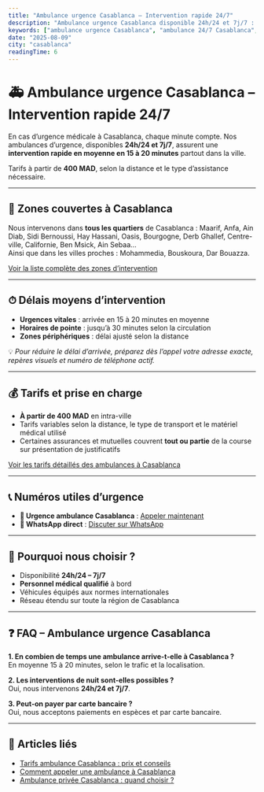 ```yaml
---
title: "Ambulance urgence Casablanca – Intervention rapide 24/7"
description: "Ambulance urgence Casablanca disponible 24h/24 et 7j/7 : délais moyens 15-20 minutes, tarifs dès 400 MAD. Intervention rapide dans tous les quartiers."
keywords: ["ambulance urgence Casablanca", "ambulance 24/7 Casablanca", "délai intervention ambulance Casablanca", "tarif ambulance Casablanca", "numéro ambulance Casablanca"]
date: "2025-08-09"
city: "casablanca"
readingTime: 6
---
```


# 🚑 Ambulance urgence Casablanca – Intervention rapide 24/7

En cas d’urgence médicale à Casablanca, chaque minute compte. Nos ambulances d’urgence, disponibles **24h/24 et 7j/7**, assurent une **intervention rapide en moyenne en 15 à 20 minutes** partout dans la ville.  

Tarifs à partir de **400 MAD**, selon la distance et le type d’assistance nécessaire.

---

## 📍 Zones couvertes à Casablanca

Nous intervenons dans **tous les quartiers** de Casablanca : Maarif, Anfa, Ain Diab, Sidi Bernoussi, Hay Hassani, Oasis, Bourgogne, Derb Ghallef, Centre-ville, Californie, Ben Msick, Ain Sebaa…  
Ainsi que dans les villes proches : Mohammedia, Bouskoura, Dar Bouazza.  

[Voir la liste complète des zones d’intervention](/zones)

---

## ⏱ Délais moyens d’intervention

- **Urgences vitales** : arrivée en 15 à 20 minutes en moyenne  
- **Horaires de pointe** : jusqu’à 30 minutes selon la circulation  
- **Zones périphériques** : délai ajusté selon la distance

💡 *Pour réduire le délai d’arrivée, préparez dès l’appel votre adresse exacte, repères visuels et numéro de téléphone actif.*

---

## 💰 Tarifs et prise en charge

- **À partir de 400 MAD** en intra-ville
- Tarifs variables selon la distance, le type de transport et le matériel médical utilisé
- Certaines assurances et mutuelles couvrent **tout ou partie** de la course sur présentation de justificatifs

[Voir les tarifs détaillés des ambulances à Casablanca](/blog/tarifs-ambulance-casablanca-prix-conseils)

---

## 📞 Numéros utiles d’urgence

- **📱 Urgence ambulance Casablanca** : [Appeler maintenant](tel:+212777722311)  
- **💬 WhatsApp direct** : [Discuter sur WhatsApp](https://wa.me/212777722311?text=Bonjour%2C%20j%27ai%20besoin%20d%27une%20ambulance%20en%20urgence.%20)  

---

## 🔹 Pourquoi nous choisir ?

- Disponibilité **24h/24 – 7j/7**
- **Personnel médical qualifié** à bord
- Véhicules équipés aux normes internationales
- Réseau étendu sur toute la région de Casablanca

---

## ❓ FAQ – Ambulance urgence Casablanca

**1. En combien de temps une ambulance arrive-t-elle à Casablanca ?**  
En moyenne 15 à 20 minutes, selon le trafic et la localisation.

**2. Les interventions de nuit sont-elles possibles ?**  
Oui, nous intervenons **24h/24 et 7j/7**.

**3. Peut-on payer par carte bancaire ?**  
Oui, nous acceptons paiements en espèces et par carte bancaire.

---

## 📌 Articles liés

- [Tarifs ambulance Casablanca : prix et conseils](/blog/tarifs-ambulance-casablanca-prix-conseils)
- [Comment appeler une ambulance à Casablanca](/blog/comment-appeler-ambulance-casablanca)
- [Ambulance privée Casablanca : quand choisir ?](/blog/ambulance-privee-casablanca-quand-choisir)
